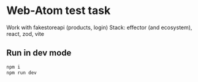 # Web-Atom test task

Work with fakestoreapi (products, login)
Stack: effector (and ecosystem), react, zod, vite

## Run in dev mode

```sh
npm i
npm run dev
```
